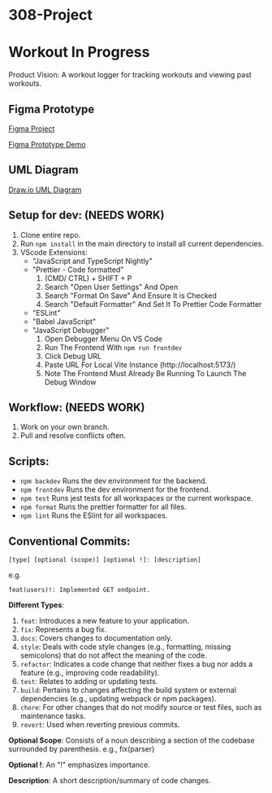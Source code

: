 # 308-Project

# Workout In Progress
Product Vision: A workout logger for tracking workouts and viewing past workouts.

## Figma Prototype
[Figma Project](https://www.figma.com/design/40heWTG7s883OhvNfuJlLm/pmotter's-team-library?node-id=0-1&t=s2ZUUt3js5H2pfjs-1)

[Figma Prototype Demo](https://www.figma.com/proto/40heWTG7s883OhvNfuJlLm/pmotter's-team-library?node-id=3317-2&p=f&t=qPZslnocKgtIEETe-1&scaling=scale-down&content-scaling=fixed&page-id=0%3A1&starting-point-node-id=3317%3A2)

## UML Diagram
[Draw.io UML Diagram](https://viewer.diagrams.net/?tags=%7B%7D&lightbox=1&highlight=0000ff&layers=1&nav=1&title=UML%20Diagram#Uhttps%3A%2F%2Fdrive.google.com%2Fuc%3Fid%3D1ltDPBsD1gQQ0TONN-j8DJo3RjuxZuwwO%26export%3Ddownload)

## Setup for dev: (NEEDS WORK)
1. Clone entire repo.
2. Run ```npm install``` in the main directory to install all current dependencies.
3. VScode Extensions:
    - "JavaScript and TypeScript Nightly"
    - "Prettier - Code formatted"
        1. (CMD/ CTRL) + SHIFT + P
        2. Search "Open User Settings" And Open
        3. Search "Format On Save" And Ensure It is Checked
        4. Search "Default Formatter" And Set It To Prettier Code Formatter
    - "ESLint"
    - "Babel JavaScript"
    - "JavaScript Debugger"
        1. Open Debugger Menu On VS Code
        2. Run The Frontend With ```npm run frontdev```
        3. Click Debug URL
        4. Paste URL For Local Vite Instance (http://localhost:5173/)
        5. Note The Frontend Must Already Be Running To Launch The Debug Window

## Workflow: (NEEDS WORK)
1. Work on your own branch.
2. Pull and resolve conflicts often.

## Scripts:
- ```npm backdev``` Runs the dev environment for the backend.
- ```npm frontdev``` Runs the dev environment for the frontend.
- ```npm test``` Runs jest tests for all workspaces or the current workspace.
- ```npm format``` Runs the prettier formatter for all files.
- ```npm lint``` Runs the ESlint for all workspaces.

## Conventional Commits:
```
[type] [optional (scope)] [optional !]: [description]
```
e.g.
```
feat(users)!: Implemented GET endpoint.
```
**Different Types**:
 
1. ```feat```: Introduces a new feature to your application.
2. ```fix```: Represents a bug fix.
3. ```docs```: Covers changes to documentation only.
4. ```style```: Deals with code style changes (e.g., formatting, missing semicolons) that do not affect the meaning of the code.
5. ```refactor```: Indicates a code change that neither fixes a bug nor adds a feature (e.g., improving code readability).
6. ```test```: Relates to adding or updating tests.
7. ```build```: Pertains to changes affecting the build system or external dependencies (e.g., updating webpack or npm packages).
8. ```chore```: For other changes that do not modify source or test files, such as maintenance tasks.
9. ```revert```: Used when reverting previous commits.

**Optional Scope**: Consists of a noun describing a section of the codebase surrounded by parenthesis. e.g., fix(parser)

**Optional !**: An "!" emphasizes importance.

**Description**: A short description/summary of code changes.
